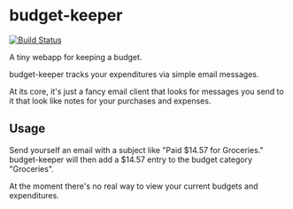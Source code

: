 budget-keeper
=============

[![Build Status](https://secure.travis-ci.org/cnelsonsic/budget-keeper.png?branch=master)](http://travis-ci.org/cnelsonsic/budget-keeper)

A tiny webapp for keeping a budget.

budget-keeper tracks your expenditures via simple email messages.

At its core, it's just a fancy email client that looks for messages
you send to it that look like notes for your purchases and expenses.


Usage
-----

Send yourself an email with a subject like "Paid $14.57 for Groceries."
budget-keeper will then add a $14.57 entry to the budget category "Groceries".

At the moment there's no real way to view your current budgets and expenditures.
